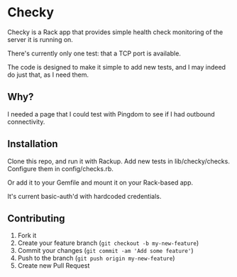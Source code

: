 # Checky

Checky is a Rack app that provides simple health check monitoring of the server it is running on.

There's currently only one test: that a TCP port is available.

The code is designed to make it simple to add new tests, and I may indeed do just that, as I need them.


## Why?

I needed a page that I could test with Pingdom to see if I had outbound connectivity.


## Installation

Clone this repo, and run it with Rackup. Add new tests in lib/checky/checks. Configure them in config/checks.rb.

Or add it to your Gemfile and mount it on your Rack-based app.

It's current basic-auth'd with hardcoded credentials.


## Contributing

1. Fork it
2. Create your feature branch (`git checkout -b my-new-feature`)
3. Commit your changes (`git commit -am 'Add some feature'`)
4. Push to the branch (`git push origin my-new-feature`)
5. Create new Pull Request
